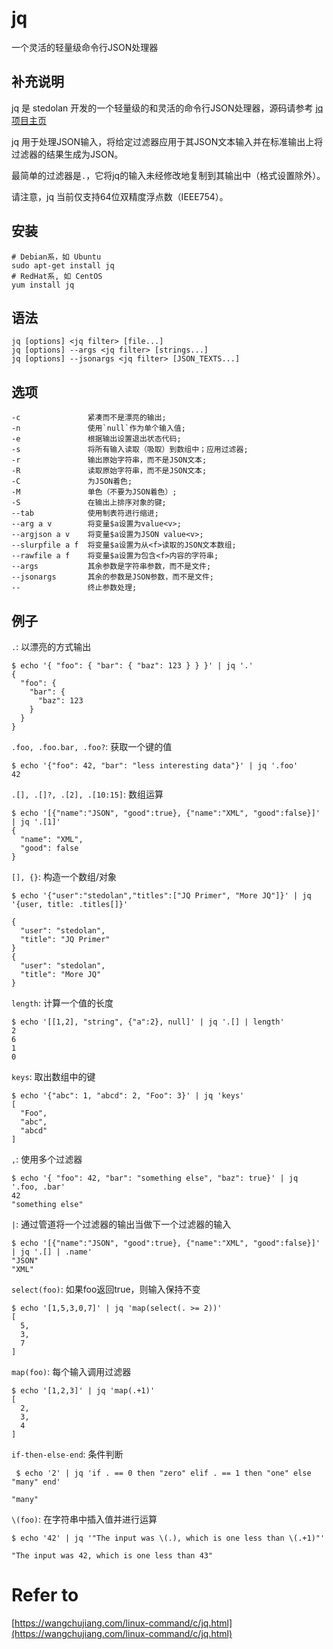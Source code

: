 # jq
一个灵活的轻量级命令行JSON处理器

## 补充说明

jq 是 stedolan 开发的一个轻量级的和灵活的命令行JSON处理器，源码请参考 [jq 项目主页](https://github.com/stedolan/jq)

jq 用于处理JSON输入，将给定过滤器应用于其JSON文本输入并在标准输出上将过滤器的结果生成为JSON。

最简单的过滤器是`.`，它将jq的输入未经修改地复制到其输出中（格式设置除外）。

请注意，jq 当前仅支持64位双精度浮点数（IEEE754）。

## 安装
```
# Debian系，如 Ubuntu
sudo apt-get install jq
# RedHat系, 如 CentOS
yum install jq
```

## 语法
```
jq [options] <jq filter> [file...]
jq [options] --args <jq filter> [strings...]
jq [options] --jsonargs <jq filter> [JSON_TEXTS...]
```

## 选项
```
-c               紧凑而不是漂亮的输出;
-n               使用`null`作为单个输入值;
-e               根据输出设置退出状态代码;
-s               将所有输入读取（吸取）到数组中；应用过滤器;
-r               输出原始字符串，而不是JSON文本;
-R               读取原始字符串，而不是JSON文本;
-C               为JSON着色;
-M               单色（不要为JSON着色）;
-S               在输出上排序对象的键;
--tab            使用制表符进行缩进;
--arg a v        将变量$a设置为value<v>;
--argjson a v    将变量$a设置为JSON value<v>;
--slurpfile a f  将变量$a设置为从<f>读取的JSON文本数组;
--rawfile a f    将变量$a设置为包含<f>内容的字符串;
--args           其余参数是字符串参数，而不是文件;
--jsonargs       其余的参数是JSON参数，而不是文件;
--               终止参数处理;
```
## 例子

`.`: 以漂亮的方式输出
```
$ echo '{ "foo": { "bar": { "baz": 123 } } }' | jq '.'
{
  "foo": {
    "bar": {
      "baz": 123
    }
  }
}
```

`.foo, .foo.bar, .foo?`: 获取一个键的值
```
$ echo '{"foo": 42, "bar": "less interesting data"}' | jq '.foo'
42
```

`.[], .[]?, .[2], .[10:15]`: 数组运算
```
$ echo '[{"name":"JSON", "good":true}, {"name":"XML", "good":false}]' | jq '.[1]'
{
  "name": "XML",
  "good": false
}
```
`[], {}`: 构造一个数组/对象
```
$ echo '{"user":"stedolan","titles":["JQ Primer", "More JQ"]}' | jq '{user, title: .titles[]}'

{
  "user": "stedolan",
  "title": "JQ Primer"
}
{
  "user": "stedolan",
  "title": "More JQ"
}
```

`length`: 计算一个值的长度
```
$ echo '[[1,2], "string", {"a":2}, null]' | jq '.[] | length'                                  
2
6
1
0
```

`keys`: 取出数组中的键
```
$ echo '{"abc": 1, "abcd": 2, "Foo": 3}' | jq 'keys'                                        
[
  "Foo",
  "abc",
  "abcd"
]
```

`,`: 使用多个过滤器
```
$ echo '{ "foo": 42, "bar": "something else", "baz": true}' | jq '.foo, .bar' 
42
"something else"
```

`|`: 通过管道将一个过滤器的输出当做下一个过滤器的输入
```
$ echo '[{"name":"JSON", "good":true}, {"name":"XML", "good":false}]' | jq '.[] | .name'                                                 
"JSON"
"XML"
```

`select(foo)`: 如果foo返回true，则输入保持不变
```
$ echo '[1,5,3,0,7]' | jq 'map(select(. >= 2))'                                                    
[
  5,
  3,
  7
]
```

`map(foo)`: 每个输入调用过滤器
```
$ echo '[1,2,3]' | jq 'map(.+1)'
[
  2,
  3,
  4
]
```

`if-then-else-end`: 条件判断

```
 $ echo '2' | jq 'if . == 0 then "zero" elif . == 1 then "one" else "many" end'

"many"
```

`\(foo)`: 在字符串中插入值并进行运算
```
$ echo '42' | jq '"The input was \(.), which is one less than \(.+1)"'          

"The input was 42, which is one less than 43"
```

# Refer to

[https://wangchujiang.com/linux-command/c/jq.html](https://wangchujiang.com/linux-command/c/jq.html)
